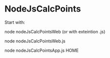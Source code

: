 # NodeJsCalcPoints
Start with:

node nodeJsCalcPointsWeb (or with exteintion .js)

node nodeJsCalcPointsWeb.js

node nodeJsCalcPointsApp.js HOME
